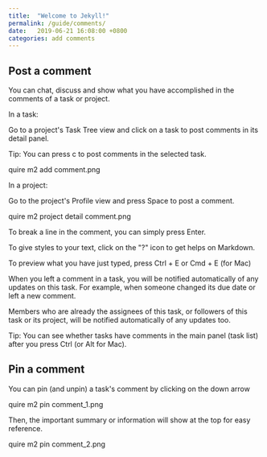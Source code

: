 ```yaml
---
title:  "Welcome to Jekyll!"
permalink: /guide/comments/
date:   2019-06-21 16:08:00 +0800
categories: add comments
---
```

## Post a comment


You can chat, discuss and show what you have accomplished in the comments of a task or project.

In a task:

Go to a project's Task Tree view and click on a task to post comments in its detail panel.

Tip: You can press c to post comments in the selected task.

quire m2 add comment.png

In a project:

Go to the project's Profile view and press Space to post a comment.

quire m2 project detail comment.png

To break a line in the comment, you can simply press Enter.

To give styles to your text, click on the "?" icon to get helps on Markdown.

To preview what you have just typed, press Ctrl + E or Cmd + E (for Mac)

When you left a comment in a task, you will be notified automatically of any updates on this task. For example, when someone changed its due date or left a new comment.

Members who are already the assignees of this task, or followers of this task or its project, will be notified automatically of any updates too.

Tip: You can see whether tasks have comments in the main panel (task list) after you press Ctrl (or Alt for Mac).







## Pin a comment

You can pin (and unpin) a task's comment by clicking on the down arrow

quire m2 pin comment_1.png

Then, the important summary or information will show at the top for easy reference.

quire m2 pin comment_2.png